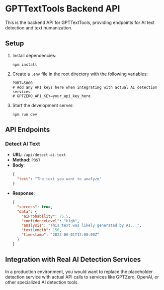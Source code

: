 
# GPTTextTools Backend API

This is the backend API for GPTTextTools, providing endpoints for AI text detection and text humanization.

## Setup

1. Install dependencies:
   ```
   npm install
   ```

2. Create a `.env` file in the root directory with the following variables:
   ```
   PORT=5000
   # Add any API keys here when integrating with actual AI detection services
   # GPTZERO_API_KEY=your_api_key_here
   ```

3. Start the development server:
   ```
   npm run dev
   ```

## API Endpoints

### Detect AI Text
- **URL**: `/api/detect-ai-text`
- **Method**: `POST`
- **Body**:
  ```json
  {
    "text": "The text you want to analyze"
  }
  ```
- **Response**:
  ```json
  {
    "success": true,
    "data": {
      "aiProbability": 75.5,
      "confidenceLevel": "High",
      "analysis": "This text was likely generated by AI...",
      "textLength": 150,
      "timestamp": "2023-06-01T12:00:00Z"
    }
  }
  ```

## Integration with Real AI Detection Services

In a production environment, you would want to replace the placeholder detection service with actual API calls to services like GPTZero, OpenAI, or other specialized AI detection tools.
